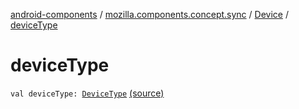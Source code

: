 [android-components](../../index.md) / [mozilla.components.concept.sync](../index.md) / [Device](index.md) / [deviceType](./device-type.md)

# deviceType

`val deviceType: `[`DeviceType`](../-device-type/index.md) [(source)](https://github.com/mozilla-mobile/android-components/blob/master/components/concept/sync/src/main/java/mozilla/components/concept/sync/Devices.kt#L155)
